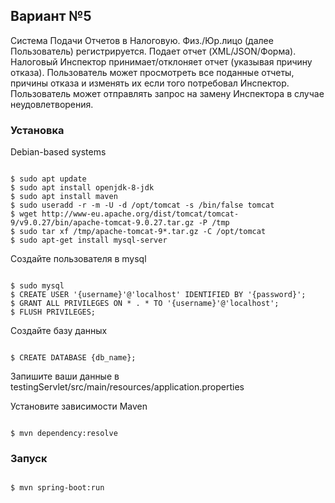 ## Вариант №5
 Система Подачи Отчетов в Налоговую. Физ./Юр.лицо (далее
Пользователь) регистрируется. Подает отчет (XML/JSON/Форма).
Налоговый Инспектор принимает/отклоняет отчет (указывая причину
отказа). Пользователь может просмотреть все поданные отчеты, причины
отказа и изменять их если того потребовал Инспектор. Пользователь может
отправлять запрос на замену Инспектора в случае неудовлетворения.

### Установка
Debian-based systems
<pre><code>
$ sudo apt update
$ sudo apt install openjdk-8-jdk
$ sudo apt install maven
$ sudo useradd -r -m -U -d /opt/tomcat -s /bin/false tomcat
$ wget http://www-eu.apache.org/dist/tomcat/tomcat-9/v9.0.27/bin/apache-tomcat-9.0.27.tar.gz -P /tmp
$ sudo tar xf /tmp/apache-tomcat-9*.tar.gz -C /opt/tomcat
$ sudo apt-get install mysql-server
</code></pre>
Создайте пользователя в mysql
<pre><code>
$ sudo mysql
$ CREATE USER '{username}'@'localhost' IDENTIFIED BY '{password}';
$ GRANT ALL PRIVILEGES ON * . * TO '{username}'@'localhost';
$ FLUSH PRIVILEGES;
</code></pre>
Создайте базу данных
<pre><code>
$ CREATE DATABASE {db_name};
</code></pre>
Запишите ваши данные в testingServlet/src/main/resources/application.properties

Установите зависимости Maven
<pre><code>
$ mvn dependency:resolve
</code></pre>
### Запуск
<pre><code>
$ mvn spring-boot:run
</code></pre>